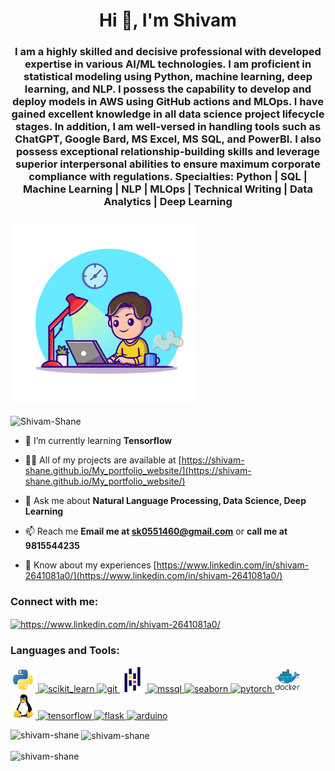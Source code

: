 <h1 align="center">Hi 👋, I'm Shivam</h1>
<h3 align="center">I am a highly skilled and decisive professional with developed expertise in various AI/ML technologies. I am proficient in statistical modeling using Python, machine learning, deep learning, and NLP. I possess the capability to develop and deploy models in AWS using GitHub actions and MLOps. I have gained excellent knowledge in all data science project lifecycle stages. In addition, I am well-versed in handling tools such as ChatGPT, Google Bard, MS Excel, MS SQL, and PowerBI. I also possess exceptional relationship-building skills and leverage superior interpersonal abilities to ensure maximum corporate compliance with regulations. Specialties: Python | SQL | Machine Learning | NLP | MLOps | Technical Writing | Data Analytics | Deep Learning</h3>
<img width="300px" height="300px" src="https://github.com/Shivam-Shane/Shivam-Shane/blob/25219283d54575ea4cdb78425e48855e36fec7da/Work_images.jpg">
<p align="left"> <img src="https://komarev.com/ghpvc/?username=shivam-shane&label=Profile%20views&color=0e75b6&style=flat" alt="Shivam-Shane" /> </p>

- 🌱 I’m currently learning **Tensorflow**

- 👨‍💻 All of my projects are available at [https://shivam-shane.github.io/My_portfolio_website/](https://shivam-shane.github.io/My_portfolio_website/)

- 💬 Ask me about **Natural Language Processing, Data Science, Deep Learning**

- 📫 Reach me **Email me at sk0551460@gmail.com** or **call me at 9815544235**

- 📄 Know about my experiences [https://www.linkedin.com/in/shivam-2641081a0/](https://www.linkedin.com/in/shivam-2641081a0/)

<h3 align="left">Connect with me:</h3>
<p align="left">
<a href="https://linkedin.com/in/https://www.linkedin.com/in/shivam-2641081a0/" target="blank"><img align="center" src="https://raw.githubusercontent.com/rahuldkjain/github-profile-readme-generator/master/src/images/icons/Social/linked-in-alt.svg" alt="https://www.linkedin.com/in/shivam-2641081a0/" height="30" width="40" /></a>
</p>
<h3 align="left">Languages and Tools:</h3>
<p align="left"> 
<a href="https://www.python.org" target="_blank" rel="noreferrer"> <img src="https://raw.githubusercontent.com/devicons/devicon/master/icons/python/python-original.svg" alt="python" width="40" height="40"/> </a> 
<a href="https://scikit-learn.org/" target="_blank" rel="noreferrer"> <img src="https://upload.wikimedia.org/wikipedia/commons/0/05/Scikit_learn_logo_small.svg" alt="scikit_learn" width="40" height="40"/> </a> 
<a href="https://git-scm.com/" target="_blank" rel="noreferrer"> <img src="https://www.vectorlogo.zone/logos/git-scm/git-scm-icon.svg" alt="git" width="40" height="40"/> </a> 
<a href="https://pandas.pydata.org/" target="_blank" rel="noreferrer"> <img src="https://raw.githubusercontent.com/devicons/devicon/2ae2a900d2f041da66e950e4d48052658d850630/icons/pandas/pandas-original.svg" alt="pandas" width="40" height="40"/> </a></a> 
<a href="https://www.microsoft.com/en-us/sql-server" target="_blank" rel="noreferrer"> <img src="https://www.svgrepo.com/show/303229/microsoft-sql-server-logo.svg" alt="mssql" width="40" height="40"/> </a>
<a href="https://seaborn.pydata.org/" target="_blank" rel="noreferrer"> <img src="https://seaborn.pydata.org/_images/logo-mark-lightbg.svg" alt="seaborn" width="40" height="40"/> </a> 
<a href="https://pytorch.org/" target="_blank" rel="noreferrer"> <img src="https://www.vectorlogo.zone/logos/pytorch/pytorch-icon.svg" alt="pytorch" width="40" height="40"/> </a> 
<a href="https://www.docker.com/" target="_blank" rel="noreferrer"><img src="https://raw.githubusercontent.com/devicons/devicon/master/icons/docker/docker-original-wordmark.svg" alt="docker" width="40" height="40"/> </a>
<a href="https://www.linux.org/" target="_blank" rel="noreferrer"> <img src="https://raw.githubusercontent.com/devicons/devicon/master/icons/linux/linux-original.svg" alt="linux" width="40" height="40"/> 
<a href="https://www.tensorflow.org" target="_blank" rel="noreferrer"> <img src="https://www.vectorlogo.zone/logos/tensorflow/tensorflow-icon.svg" alt="tensorflow" width="40" height="40"/> </a> 
<a href="https://flask.palletsprojects.com/" target="_blank" rel="noreferrer"> <img src="https://www.vectorlogo.zone/logos/pocoo_flask/pocoo_flask-icon.svg" alt="flask" width="40" height="40"/> </a>
<a href="https://www.arduino.cc/" target="_blank" rel="noreferrer"> <img src="https://cdn.worldvectorlogo.com/logos/arduino-1.svg" alt="arduino" width="40" height="40"/> </a>
</p>
<p><img align="left" src="https://github-readme-stats.vercel.app/api/top-langs?username=shivam-shane&show_icons=true&locale=en&layout=compact" alt="shivam-shane" /></p>
<p>&nbsp;<img align="center" src="https://github-readme-stats.vercel.app/api?username=shivam-shane&show_icons=true&locale=en" alt="shivam-shane" /></p>
<p><img align="center" src="https://github-readme-streak-stats.herokuapp.com/?user=shivam-shane&" alt="shivam-shane" /></p>
